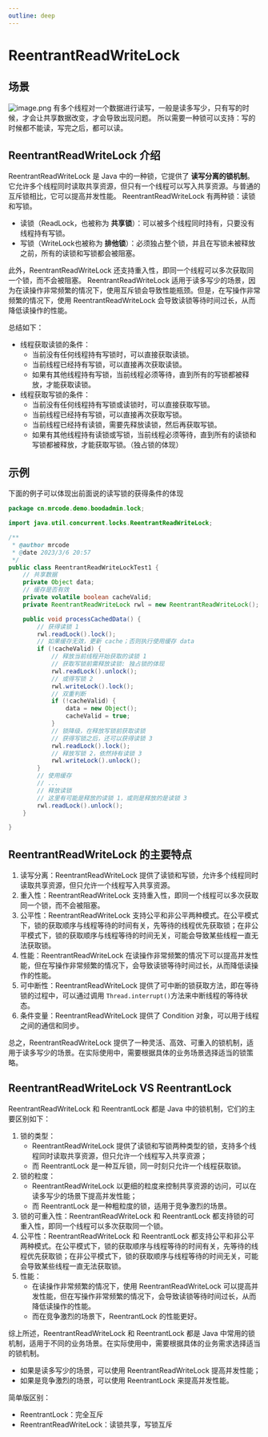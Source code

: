 ```yaml
---
outline: deep
---
```

# ReentrantReadWriteLock

## 场景

![image.png](https://cdn.nlark.com/yuque/0/2023/png/651749/1678106282413-4d35819b-69db-4fd6-8fc8-ae1d517017e5.png#averageHue=%23fcfefb&clientId=u6ccd7242-e02d-4&from=paste&height=322&id=VxJ5u&name=image.png&originHeight=644&originWidth=754&originalType=binary&ratio=2&rotation=0&showTitle=false&size=84567&status=done&style=none&taskId=ubb6c2631-1cfa-45b9-b100-06b1b6f78da&title=&width=377)
有多个线程对一个数据进行读写，一般是读多写少，只有写的时候，才会让共享数据改变，才会导致出现问题。
所以需要一种锁可以支持：写的时候都不能读，写完之后，都可以读。

## ReentrantReadWriteLock 介绍

ReentrantReadWriteLock 是 Java 中的一种锁，它提供了 **读写分离的锁机制**。它允许多个线程同时读取共享资源，但只有一个线程可以写入共享资源。与普通的互斥锁相比，它可以提高并发性能。
ReentrantReadWriteLock 有两种锁：读锁和写锁。

- 读锁（ReadLock，也被称为 **共享锁**）：可以被多个线程同时持有，只要没有线程持有写锁。
- 写锁（WriteLock也被称为 **排他锁**）：必须独占整个锁，并且在写锁未被释放之前，所有的读锁和写锁都会被阻塞。

此外，ReentrantReadWriteLock 还支持重入性，即同一个线程可以多次获取同一个锁，而不会被阻塞。
ReentrantReadWriteLock 适用于读多写少的场景，因为在读操作非常频繁的情况下，使用互斥锁会导致性能瓶颈。但是，在写操作非常频繁的情况下，使用 ReentrantReadWriteLock 会导致读锁等待时间过长，从而降低读操作的性能。

总结如下：

- 线程获取读锁的条件：
  - 当前没有任何线程持有写锁时，可以直接获取读锁。
  - 当前线程已经持有写锁，可以直接再次获取读锁。
  - 如果有其他线程持有写锁，当前线程必须等待，直到所有的写锁都被释放，才能获取读锁。
- 线程获取写锁的条件：
  - 当前没有任何线程持有写锁或读锁时，可以直接获取写锁。
  - 当前线程已经持有写锁，可以直接再次获取写锁。
  - 当前线程已经持有读锁，需要先释放读锁，然后再获取写锁。
  - 如果有其他线程持有读锁或写锁，当前线程必须等待，直到所有的读锁和写锁都被释放，才能获取写锁。（独占锁的体现）

## 示例

下面的例子可以体现出前面说的读写锁的获得条件的体现

```java
package cn.mrcode.demo.boodadmin.lock;

import java.util.concurrent.locks.ReentrantReadWriteLock;

/**
 * @author mrcode
 * @date 2023/3/6 20:57
 */
public class ReentrantReadWriteLockTest1 {
    // 共享数据
    private Object data;
    // 缓存是否有效
    private volatile boolean cacheValid;
    private ReentrantReadWriteLock rwl = new ReentrantReadWriteLock();

    public void processCachedData() {
        // 获得读锁 1
        rwl.readLock().lock();
        // 如果缓存无效，更新 cache；否则执行使用缓存 data
        if (!cacheValid) {
            // 释放当前线程开始获取的读锁 1
            // 获取写锁前需释放读锁: 独占锁的体现
            rwl.readLock().unlock();
            // 或得写锁 2
            rwl.writeLock().lock();
            // 双重判断
            if (!cacheValid) {
                data = new Object();
                cacheValid = true;
            }
            // 锁降级，在释放写锁前获取读锁
            // 获得写锁之后，还可以获得读锁 3
            rwl.readLock().lock();
            // 释放写锁 2，依然持有读锁 3
            rwl.writeLock().unlock();
        }
        // 使用缓存
        // ...
        // 释放读锁
        // 这里有可能是释放的读锁 1，或则是释放的是读锁 3
        rwl.readLock().unlock();
    }

}

```

## ReentrantReadWriteLock 的主要特点

1. 读写分离：ReentrantReadWriteLock 提供了读锁和写锁，允许多个线程同时读取共享资源，但只允许一个线程写入共享资源。
2. 重入性：ReentrantReadWriteLock 支持重入性，即同一个线程可以多次获取同一个锁，而不会被阻塞。
3. 公平性：ReentrantReadWriteLock 支持公平和非公平两种模式。在公平模式下，锁的获取顺序与线程等待的时间有关，先等待的线程优先获取锁；在非公平模式下，锁的获取顺序与线程等待的时间无关，可能会导致某些线程一直无法获取锁。
4. 性能：ReentrantReadWriteLock 在读操作非常频繁的情况下可以提高并发性能，但在写操作非常频繁的情况下，会导致读锁等待时间过长，从而降低读操作的性能。
5. 可中断性：ReentrantReadWriteLock 提供了可中断的锁获取方法，即在等待锁的过程中，可以通过调用 `Thread.interrupt()`方法来中断线程的等待状态。
6. 条件变量：ReentrantReadWriteLock 提供了 Condition 对象，可以用于线程之间的通信和同步。

总之，ReentrantReadWriteLock 提供了一种灵活、高效、可重入的锁机制，适用于读多写少的场景。在实际使用中，需要根据具体的业务场景选择适当的锁策略。

## ReentrantReadWriteLock VS ReentrantLock

ReentrantReadWriteLock 和 ReentrantLock 都是 Java 中的锁机制，它们的主要区别如下：

1. 锁的类型：
    - ReentrantReadWriteLock 提供了读锁和写锁两种类型的锁，支持多个线程同时读取共享资源，但只允许一个线程写入共享资源；
    - 而 ReentrantLock 是一种互斥锁，同一时刻只允许一个线程获取锁。
2. 锁的粒度：
    - ReentrantReadWriteLock 以更细的粒度来控制共享资源的访问，可以在读多写少的场景下提高并发性能；
    - 而 ReentrantLock 是一种粗粒度的锁，适用于竞争激烈的场景。
3. 锁的可重入性：ReentrantReadWriteLock 和 ReentrantLock 都支持锁的可重入性，即同一个线程可以多次获取同一个锁。
4. 公平性：ReentrantReadWriteLock 和 ReentrantLock 都支持公平和非公平两种模式。在公平模式下，锁的获取顺序与线程等待的时间有关，先等待的线程优先获取锁；在非公平模式下，锁的获取顺序与线程等待的时间无关，可能会导致某些线程一直无法获取锁。
5. 性能：
    - 在读操作非常频繁的情况下，使用 ReentrantReadWriteLock 可以提高并发性能，但在写操作非常频繁的情况下，会导致读锁等待时间过长，从而降低读操作的性能。
    - 而在竞争激烈的场景下，ReentrantLock 的性能更好。

综上所述，ReentrantReadWriteLock 和 ReentrantLock 都是 Java 中常用的锁机制，适用于不同的业务场景。在实际使用中，需要根据具体的业务需求选择适当的锁机制。

- 如果是读多写少的场景，可以使用 ReentrantReadWriteLock 提高并发性能；
- 如果是竞争激烈的场景，可以使用 ReentrantLock 来提高并发性能。

简单版区别：

- ReentrantLock：完全互斥
- ReentrantReadWriteLock：读锁共享，写锁互斥
